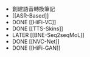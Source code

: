 - 創建語音轉換筆記
- [[ASR-Based]]
- DONE [[HiFi-VC]]
- DONE [[TTS-Skins]]
- LATER [[BNE-Seq2seqMoL]]
- DONE [[NVC-Net]]
- DONE [[HiFi-GAN]]